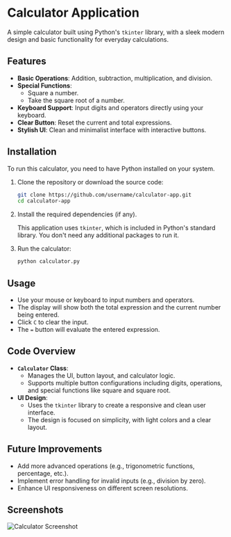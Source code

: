 # Calculator Application

A simple calculator built using Python's `tkinter` library, with a sleek modern design and basic functionality for everyday calculations.

## Features

- **Basic Operations**: Addition, subtraction, multiplication, and division.
- **Special Functions**: 
  - Square a number.
  - Take the square root of a number.
- **Keyboard Support**: Input digits and operators directly using your keyboard.
- **Clear Button**: Reset the current and total expressions.
- **Stylish UI**: Clean and minimalist interface with interactive buttons.

## Installation

To run this calculator, you need to have Python installed on your system.

1. Clone the repository or download the source code:
   ```bash
   git clone https://github.com/username/calculator-app.git
   cd calculator-app
   ```

2. Install the required dependencies (if any).

   This application uses `tkinter`, which is included in Python's standard library. You don't need any additional packages to run it.

3. Run the calculator:
   ```bash
   python calculator.py
   ```

## Usage

- Use your mouse or keyboard to input numbers and operators.
- The display will show both the total expression and the current number being entered.
- Click `C` to clear the input.
- The `=` button will evaluate the entered expression.

## Code Overview

- **`Calculator` Class**: 
  - Manages the UI, button layout, and calculator logic.
  - Supports multiple button configurations including digits, operations, and special functions like square and square root.
- **UI Design**: 
  - Uses the `tkinter` library to create a responsive and clean user interface.
  - The design is focused on simplicity, with light colors and a clear layout.

## Future Improvements

- Add more advanced operations (e.g., trigonometric functions, percentage, etc.).
- Implement error handling for invalid inputs (e.g., division by zero).
- Enhance UI responsiveness on different screen resolutions.

## Screenshots

![Calculator Screenshot](path_to_screenshot.png)
